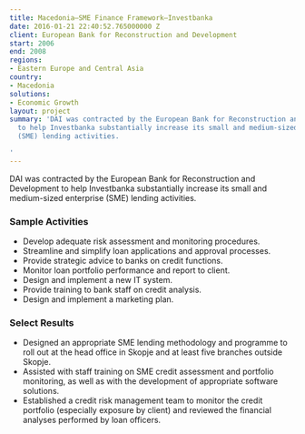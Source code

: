 ```yaml
---
title: Macedonia—SME Finance Framework—Investbanka
date: 2016-01-21 22:40:52.765000000 Z
client: European Bank for Reconstruction and Development
start: 2006
end: 2008
regions:
- Eastern Europe and Central Asia
country:
- Macedonia
solutions:
- Economic Growth
layout: project
summary: 'DAI was contracted by the European Bank for Reconstruction and Development
  to help Investbanka substantially increase its small and medium-sized enterprise
  (SME) lending activities.

'
---
```


DAI was contracted by the European Bank for Reconstruction and Development to help Investbanka substantially increase its small and medium-sized enterprise (SME) lending activities.

###  Sample Activities

* Develop adequate risk assessment and monitoring procedures.
* Streamline and simplify loan applications and approval processes.
* Provide strategic advice to banks on credit functions.
* Monitor loan portfolio performance and report to client.
* Design and implement a new IT system.
* Provide training to bank staff on credit analysis.
* Design and implement a marketing plan.

###  Select Results

* Designed an appropriate SME lending methodology and programme to roll out at the head office in Skopje and at least five branches outside Skopje.
* Assisted with staff training on SME credit assessment and portfolio monitoring, as well as with the development of appropriate software solutions.
* Established a credit risk management team to monitor the credit portfolio (especially exposure by client) and reviewed the financial analyses performed by loan officers.
